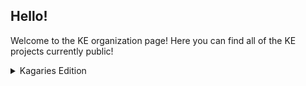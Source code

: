 ## Hello!

Welcome to the KE organization page! Here you can find all of the KE projects currently public!

<details>

<summary>Kagaries Edition</summary>

Kagaries Edition is a project created in 2023 by Kagaries

It was orginally known as "Hardmode Minecraft" before the re-brand to Kaizo Edition, then to Kagaries Edition. "Hardmode Minecraft" pretty much had the same idea and concept as current day Kaizo Edition, but wasn't planned to be as big as Kaizo Edition is now. In fact, Kaizo Edition wasn't even meant to be more then a fun little joke! Now it's named Kagaries Edition because I didn't like the way this project was going, and now we have this!

> Personal Kagaries Note:
> Kagaries Edition is my favorite personal project I've worked on, and the fact I'm able to even have other people helping me is amazing.

</details>
